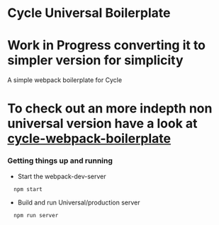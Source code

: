 # Cycle Universal Boilerplate
# Work in Progress converting it to simpler version for simplicity
A simple webpack boilerplate for Cycle

# To check out an more indepth non universal version have a look at [cycle-webpack-boilerplate](https://github.com/Cmdv/cycle-webpack-boilerplate)

### Getting things up and running

- Start the webpack-dev-server
```
  npm start
```
- Build and run Universal/production server
```
  npm run server
```

